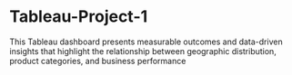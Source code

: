 # Tableau-Project-1
This Tableau dashboard presents measurable outcomes and data-driven insights that highlight the relationship between geographic distribution, product categories, and business performance

